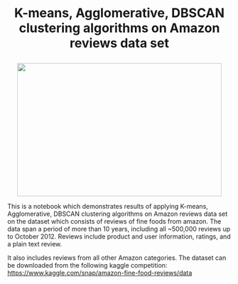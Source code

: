 # <p align="center">K-means, Agglomerative, DBSCAN clustering algorithms on Amazon reviews data set </p>

<p align="center">
  <img width="460" height="300" src="https://qph.fs.quoracdn.net/main-qimg-ada16508770068c46709b512b6df381b">
</p>

This is a notebook which demonstrates results of applying K-means, Agglomerative, DBSCAN clustering algorithms on Amazon reviews data set on the dataset which consists of reviews of
fine foods from amazon. The data span a period of more than 10 years, including all ~500,000 reviews up to October 2012. 
Reviews include product and user information, ratings, and a plain text review. 

It also includes reviews from all other Amazon categories. The dataset can be downloaded from the following kaggle competition:
https://www.kaggle.com/snap/amazon-fine-food-reviews/data

